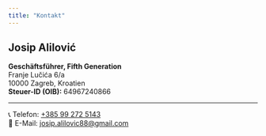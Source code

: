 ```yaml
---
title: "Kontakt"
---
```


## Josip Alilović

**Geschäftsführer, Fifth Generation**  
Franje Lučića 6/a  
10000 Zagreb, Kroatien  
**Steuer-ID (OIB):** 64967240866

---

📞 Telefon: [ +385 99 272 5143 ](tel:+385992725143)  
📧 E-Mail: [ josip.alilovic88@gmail.com ](mailto:josip.alilovic88@gmail.com)
